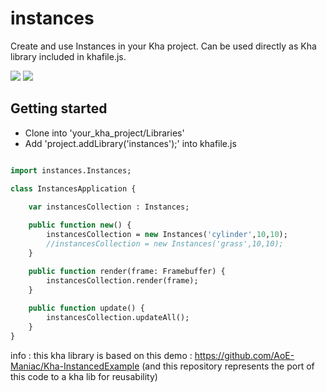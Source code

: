 # instances

Create and use Instances in your Kha project. Can be used directly as Kha library included in khafile.js.  

![](http://i.imgur.com/3qUdCZo.png?2)
![](http://i.imgur.com/huPiahP.png?1)

## Getting started
- Clone into 'your_kha_project/Libraries'
- Add 'project.addLibrary('instances');' into khafile.js
``` hx

import instances.Instances;

class InstancesApplication {
	
	var instancesCollection : Instances;

	public function new() {
		instancesCollection = new Instances('cylinder',10,10);
		//instancesCollection = new Instances('grass',10,10);
    }

	public function render(frame: Framebuffer) {
		instancesCollection.render(frame);
    }
	
	public function update() {
		instancesCollection.updateAll();
	}
}

```

info : this kha library is based on this demo : https://github.com/AoE-Maniac/Kha-InstancedExample
(and this repository represents the port of this code to a kha lib for reusability) 

